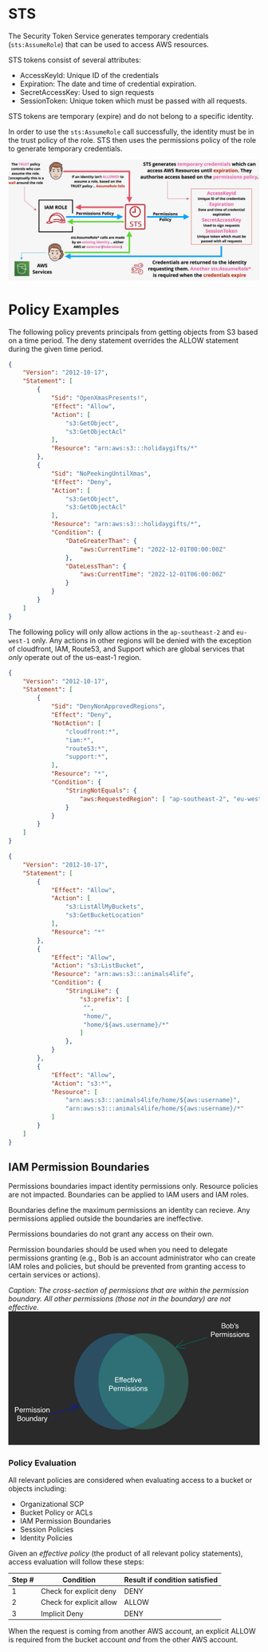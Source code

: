 # STS

The Security Token Service generates temporary credentials (`sts:AssumeRole`) that can be used to access AWS resources.

STS tokens consist of several attributes:
- AccessKeyId: Unique ID of the credentials
- Expiration: The date and time of credential expiration.
- SecretAccessKey: Used to sign requests
- SessionToken: Unique token which must be passed with all requests.

STS tokens are temporary (expire) and do not belong to a specific identity.

In order to use the `sts:AssumeRole` call successfully, the identity must be in the trust policy of the role. STS then uses the permissions policy of the role to generate temporary credentials.

![STS](./static/images/sts.png)

# Policy Examples

The following policy prevents principals from getting objects from S3 based on a time period. The deny statement overrides the ALLOW statement during the given time period.
```json
{
    "Version": "2012-10-17",
    "Statement": [
        {
            "Sid": "OpenXmasPresents!",
            "Effect": "Allow",
            "Action": [
                "s3:GetObject",
                "s3:GetObjectAcl"
            ],
            "Resource": "arn:aws:s3:::holidaygifts/*"
        },
        {
            "Sid": "NoPeekingUntilXmas",
            "Effect": "Deny",
            "Action": [
                "s3:GetObject",
                "s3:GetObjectAcl"
            ],
            "Resource": "arn:aws:s3:::holidaygifts/*",
            "Condition": {
                "DateGreaterThan": { 
                    "aws:CurrentTime": "2022-12-01T00:00:00Z" 
                },
                "DateLessThan": { 
                    "aws:CurrentTime": "2022-12-01T06:00:00Z" 
                }
            }
        }
    ]
}
```

The following policy will only allow actions in the `ap-southeast-2` and `eu-west-1` only. Any actions in other regions will be denied with the exception of cloudfront, IAM, Route53, and Support which are global services that *only* operate out of the us-east-1 region.
```json
{
    "Version": "2012-10-17",
    "Statement": [
        {
            "Sid": "DenyNonApprovedRegions",
            "Effect": "Deny",
            "NotAction": [
                "cloudfront:*",
                "iam:*",
                "route53:*",
                "support:*",
            ],
            "Resource": "*",
            "Condition": {
                "StringNotEquals": {
                    "aws:RequestedRegion": [ "ap-southeast-2", "eu-west-1" ] 
                }
            }
        }
    ]
}
```


```json
{
    "Version": "2012-10-17",
    "Statement": [
        {
            "Effect": "Allow",
            "Action": [
                "s3:ListAllMyBuckets",
                "s3:GetBucketLocation"
            ],
            "Resource": "*"
        },
        {
            "Effect": "Allow",
            "Action": "s3:ListBucket",
            "Resource": "arn:aws:s3:::animals4life",
            "Condition": {
                "StringLike": { 
                    "s3:prefix": [
                     "",
                     "home/",
                     "home/${aws.username}/*" 
                    ]
                },
            }
        },
        {
            "Effect": "Allow",
            "Action": "s3:*",
            "Resource": [
                "arn:aws:s3:::animals4life/home/${aws:username}",
                "arn:aws:s3:::animals4life/home/${aws:username}/*"
            ]
        }
    ]
}
```

## IAM Permission Boundaries

Permissions boundaries impact identity permissions only. Resource policies are not impacted. Boundaries can be applied to IAM users and IAM roles.

Boundaries define the maximum permissions an identity can recieve. Any permissions applied outside the boundaries are ineffective.

Permissions boundaries do not grant any access on their own. 

Permission boundaries should be used when you need to delegate permissions granting (e.g., Bob is an account administrator who can create IAM roles and policies, but should be prevented from granting access to certain services or actions).

*Caption: The cross-section of permissions that are within the permission boundary. All other permissions (those not in the boundary) are not effective.*
![IAM Permission Boundaries](./static/images/iam_permissionsboundaries.png)

### Policy Evaluation

All relevant policies are considered when evaluating access to a bucket or objects including:
- Organizational SCP
- Bucket Policy or ACLs
- IAM Permission Boundaries
- Session Policies
- Identity Policies

Given an *effective policy* (the product of all relevant policy statements), access evaluation will follow these steps:

| Step # | Condition | Result if condition satisfied |
| --- | --- | --- |
| 1 | Check for explicit deny | DENY |
| 2 | Check for explicit allow | ALLOW |
| 3 | Implicit Deny | DENY |

When the request is coming from another AWS account, an explicit ALLOW is required from the bucket account *and* from the other AWS account.
